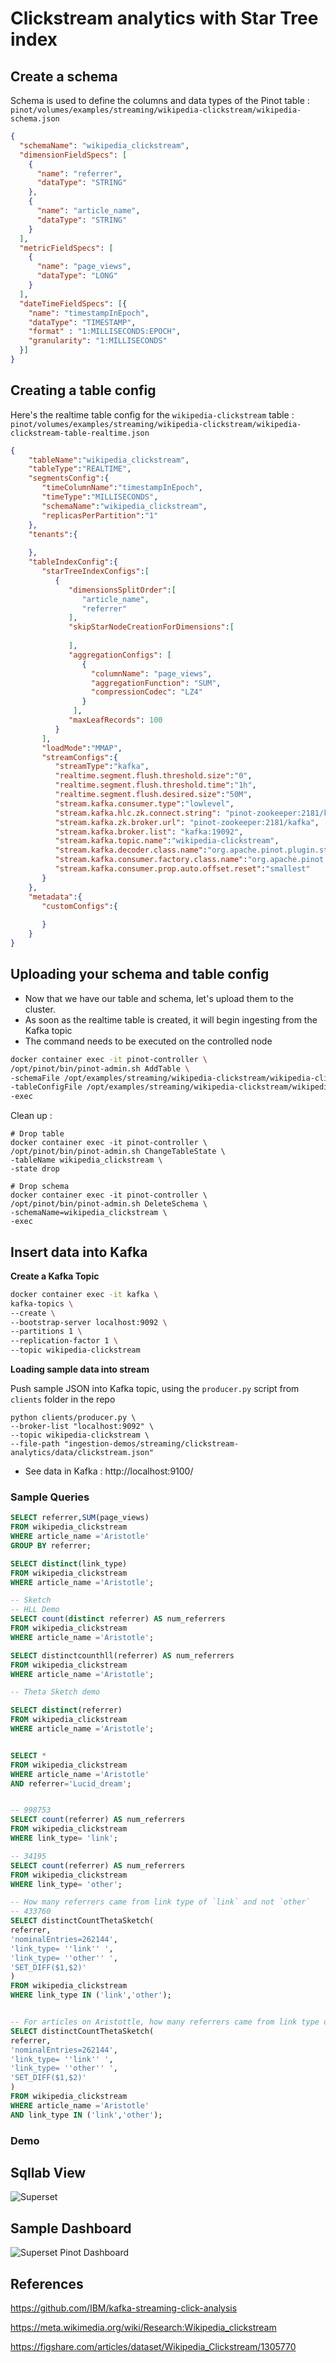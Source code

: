  
# Clickstream analytics with Star Tree index

## Create a schema

Schema is used to define the columns and data types of the Pinot table : `pinot/volumes/examples/streaming/wikipedia-clickstream/wikipedia-schema.json`

```json
{
  "schemaName": "wikipedia_clickstream",
  "dimensionFieldSpecs": [
    {
      "name": "referrer",
      "dataType": "STRING"
    },
    {
      "name": "article_name",
      "dataType": "STRING"
    }
  ],
  "metricFieldSpecs": [
    {
      "name": "page_views",
      "dataType": "LONG"
    }
  ],
  "dateTimeFieldSpecs": [{
    "name": "timestampInEpoch",
    "dataType": "TIMESTAMP",
    "format" : "1:MILLISECONDS:EPOCH",
    "granularity": "1:MILLISECONDS"
  }]
}
```

## Creating a table config

Here's the realtime table config for the `wikipedia-clickstream` table : `pinot/volumes/examples/streaming/wikipedia-clickstream/wikipedia-clickstream-table-realtime.json`

```json
{
    "tableName":"wikipedia_clickstream",
    "tableType":"REALTIME",
    "segmentsConfig":{
       "timeColumnName":"timestampInEpoch",
       "timeType":"MILLISECONDS",
       "schemaName":"wikipedia_clickstream",
       "replicasPerPartition":"1"
    },
    "tenants":{
       
    },
    "tableIndexConfig":{
       "starTreeIndexConfigs":[
          {
             "dimensionsSplitOrder":[
                "article_name",           	
                "referrer"
             ],
             "skipStarNodeCreationForDimensions":[
                
             ],
             "aggregationConfigs": [
                {
                  "columnName": "page_views",
                  "aggregationFunction": "SUM",
                  "compressionCodec": "LZ4"
                }
              ],
             "maxLeafRecords": 100
          }
       ],
       "loadMode":"MMAP",
       "streamConfigs":{
          "streamType":"kafka",
          "realtime.segment.flush.threshold.size":"0",
          "realtime.segment.flush.threshold.time":"1h",
          "realtime.segment.flush.desired.size":"50M",
          "stream.kafka.consumer.type":"lowlevel",
          "stream.kafka.hlc.zk.connect.string": "pinot-zookeeper:2181/kafka",
          "stream.kafka.zk.broker.url": "pinot-zookeeper:2181/kafka",
          "stream.kafka.broker.list": "kafka:19092",
          "stream.kafka.topic.name":"wikipedia-clickstream",
          "stream.kafka.decoder.class.name":"org.apache.pinot.plugin.stream.kafka.KafkaJSONMessageDecoder",
          "stream.kafka.consumer.factory.class.name":"org.apache.pinot.plugin.stream.kafka20.KafkaConsumerFactory",
          "stream.kafka.consumer.prop.auto.offset.reset":"smallest"
       }
    },
    "metadata":{
       "customConfigs":{
          
       }
    }
}
```

## Uploading your schema and table config

* Now that we have our table and schema, let's upload them to the cluster. 
* As soon as the realtime table is created, it will begin ingesting from the Kafka topic
* The command needs to be executed on the controlled node

```bash
docker container exec -it pinot-controller \
/opt/pinot/bin/pinot-admin.sh AddTable \
-schemaFile /opt/examples/streaming/wikipedia-clickstream/wikipedia-clickstream-schema.json \
-tableConfigFile /opt/examples/streaming/wikipedia-clickstream/wikipedia-clickstream-table-realtime.json \
-exec
```

Clean up :

```shell
# Drop table
docker container exec -it pinot-controller \
/opt/pinot/bin/pinot-admin.sh ChangeTableState \
-tableName wikipedia_clickstream \
-state drop 

# Drop schema
docker container exec -it pinot-controller \
/opt/pinot/bin/pinot-admin.sh DeleteSchema \
-schemaName=wikipedia_clickstream \
-exec
```

## Insert data into Kafka

**Create a Kafka Topic**

```bash
docker container exec -it kafka \
kafka-topics \
--create \
--bootstrap-server localhost:9092 \
--partitions 1 \
--replication-factor 1 \
--topic wikipedia-clickstream
```

**Loading sample data into stream**

Push sample JSON into Kafka topic, using the `producer.py` script from `clients` folder in the repo

```shell
python clients/producer.py \
--broker-list "localhost:9092" \
--topic wikipedia-clickstream \
--file-path "ingestion-demos/streaming/clickstream-analytics/data/clickstream.json"
```

* See data in Kafka : http://localhost:9100/

### Sample Queries

```sql
SELECT referrer,SUM(page_views) 
FROM wikipedia_clickstream 
WHERE article_name ='Aristotle'
GROUP BY referrer;

SELECT distinct(link_type)
FROM wikipedia_clickstream
WHERE article_name ='Aristotle';

-- Sketch
-- HLL Demo
SELECT count(distinct referrer) AS num_referrers
FROM wikipedia_clickstream 
WHERE article_name ='Aristotle';

SELECT distinctcounthll(referrer) AS num_referrers
FROM wikipedia_clickstream
WHERE article_name ='Aristotle';

-- Theta Sketch demo

SELECT distinct(referrer)
FROM wikipedia_clickstream
WHERE article_name ='Aristotle';


SELECT *
FROM wikipedia_clickstream
WHERE article_name ='Aristotle'
AND referrer='Lucid_dream';


-- 998753
SELECT count(referrer) AS num_referrers
FROM wikipedia_clickstream
WHERE link_type= 'link';

-- 34195
SELECT count(referrer) AS num_referrers
FROM wikipedia_clickstream
WHERE link_type= 'other';

-- How many referrers came from link type of `link` and not `other`
-- 433760
SELECT distinctCountThetaSketch(
referrer,
'nominalEntries=262144',
'link_type= ''link'' ',
'link_type= ''other'' ',
'SET_DIFF($1,$2)'
) 
FROM wikipedia_clickstream
WHERE link_type IN ('link','other');


-- For articles on Aristottle, how many referrers came from link type of `link` and not `other`
SELECT distinctCountThetaSketch(
referrer,
'nominalEntries=262144',
'link_type= ''link'' ',
'link_type= ''other'' ',
'SET_DIFF($1,$2)'
) 
FROM wikipedia_clickstream
WHERE article_name ='Aristotle'
AND link_type IN ('link','other');
```


### Demo

## Sqllab View

![Superset](../images/Superset_Sqllab.png)

## Sample Dashboard

![Superset Pinot Dashboard](../images/wikipedia-clickstream-dashboard.jpg)

## References

https://github.com/IBM/kafka-streaming-click-analysis

https://meta.wikimedia.org/wiki/Research:Wikipedia_clickstream
 
https://figshare.com/articles/dataset/Wikipedia_Clickstream/1305770

